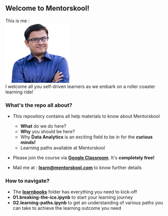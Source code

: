 
## Welcome to Mentorskool!

This is me : <br>
![Amit Choudhary](https://github.com/mentorskool/welcome/blob/master/imgs/profile.png) <br>
I welcome all you self-driven learners as we embark on a roller coaster learning ride!

### What's the repo all about?
* This repository contains all help materials to know about Mentorskool
	* **What** do we do here?
	* **Why** you should be here?
	* Why **Data Analytics** is an exciting field to be in for the **curious minds!**
	* Learning paths available at Mentorskool

* Please join the course via **[Google Classroom](https://classroom.google.com)**. It's **completely free!**
* Mail me at : **learn@mentorskool.com** to know further details


### How to navigate?
* The **[learnbooks](https://github.com/mentorskool/welcome/tree/master/learnbooks)** folder has everything you need to kick-off
* **01.breaking-the-ice.ipynb** to start your learning journey
* **02.learning-paths.ipynb** to get an understanding of various paths you can take to achieve the learning outcome you need 


    